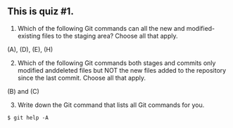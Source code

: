 ## This is quiz #1.  

1. Which of the following Git commands can all the new and modified-existing files to the staging area? Choose all that apply.  

(A), (D), (E), (H)  

2. Which of the following Git commands both stages and commits only modified anddeleted files but NOT the new files added to the repository since the last commit. Choose all that apply.  

(B) and (C)  

3. Write down the Git command that lists all Git commands for you.  

```  
$ git help -A  
```  
